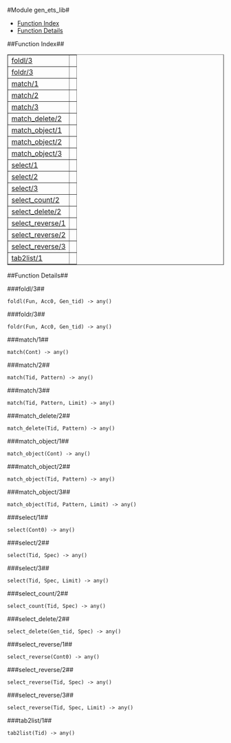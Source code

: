 

#Module gen_ets_lib#
* [Function Index](#index)
* [Function Details](#functions)


<a name="index"></a>

##Function Index##


<table width="100%" border="1" cellspacing="0" cellpadding="2" summary="function index"><tr><td valign="top"><a href="#foldl-3">foldl/3</a></td><td></td></tr><tr><td valign="top"><a href="#foldr-3">foldr/3</a></td><td></td></tr><tr><td valign="top"><a href="#match-1">match/1</a></td><td></td></tr><tr><td valign="top"><a href="#match-2">match/2</a></td><td></td></tr><tr><td valign="top"><a href="#match-3">match/3</a></td><td></td></tr><tr><td valign="top"><a href="#match_delete-2">match_delete/2</a></td><td></td></tr><tr><td valign="top"><a href="#match_object-1">match_object/1</a></td><td></td></tr><tr><td valign="top"><a href="#match_object-2">match_object/2</a></td><td></td></tr><tr><td valign="top"><a href="#match_object-3">match_object/3</a></td><td></td></tr><tr><td valign="top"><a href="#select-1">select/1</a></td><td></td></tr><tr><td valign="top"><a href="#select-2">select/2</a></td><td></td></tr><tr><td valign="top"><a href="#select-3">select/3</a></td><td></td></tr><tr><td valign="top"><a href="#select_count-2">select_count/2</a></td><td></td></tr><tr><td valign="top"><a href="#select_delete-2">select_delete/2</a></td><td></td></tr><tr><td valign="top"><a href="#select_reverse-1">select_reverse/1</a></td><td></td></tr><tr><td valign="top"><a href="#select_reverse-2">select_reverse/2</a></td><td></td></tr><tr><td valign="top"><a href="#select_reverse-3">select_reverse/3</a></td><td></td></tr><tr><td valign="top"><a href="#tab2list-1">tab2list/1</a></td><td></td></tr></table>


<a name="functions"></a>

##Function Details##

<a name="foldl-3"></a>

###foldl/3##


`foldl(Fun, Acc0, Gen_tid) -> any()`

<a name="foldr-3"></a>

###foldr/3##


`foldr(Fun, Acc0, Gen_tid) -> any()`

<a name="match-1"></a>

###match/1##


`match(Cont) -> any()`

<a name="match-2"></a>

###match/2##


`match(Tid, Pattern) -> any()`

<a name="match-3"></a>

###match/3##


`match(Tid, Pattern, Limit) -> any()`

<a name="match_delete-2"></a>

###match_delete/2##


`match_delete(Tid, Pattern) -> any()`

<a name="match_object-1"></a>

###match_object/1##


`match_object(Cont) -> any()`

<a name="match_object-2"></a>

###match_object/2##


`match_object(Tid, Pattern) -> any()`

<a name="match_object-3"></a>

###match_object/3##


`match_object(Tid, Pattern, Limit) -> any()`

<a name="select-1"></a>

###select/1##


`select(Cont0) -> any()`

<a name="select-2"></a>

###select/2##


`select(Tid, Spec) -> any()`

<a name="select-3"></a>

###select/3##


`select(Tid, Spec, Limit) -> any()`

<a name="select_count-2"></a>

###select_count/2##


`select_count(Tid, Spec) -> any()`

<a name="select_delete-2"></a>

###select_delete/2##


`select_delete(Gen_tid, Spec) -> any()`

<a name="select_reverse-1"></a>

###select_reverse/1##


`select_reverse(Cont0) -> any()`

<a name="select_reverse-2"></a>

###select_reverse/2##


`select_reverse(Tid, Spec) -> any()`

<a name="select_reverse-3"></a>

###select_reverse/3##


`select_reverse(Tid, Spec, Limit) -> any()`

<a name="tab2list-1"></a>

###tab2list/1##


`tab2list(Tid) -> any()`

